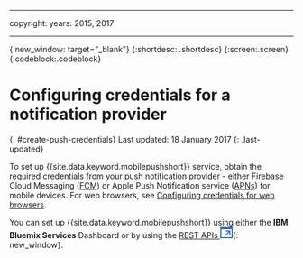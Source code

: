 
---

copyright:
 years: 2015, 2017

---

{:new_window: target="_blank"}
{:shortdesc: .shortdesc}
{:screen:.screen}
{:codeblock:.codeblock}

# Configuring credentials for a notification provider
{: #create-push-credentials}
Last updated: 18 January 2017
{: .last-updated}

To set up {{site.data.keyword.mobilepushshort}} service, obtain the required  credentials from your push notification provider - either Firebase Cloud Messaging ([FCM](t_push_provider_android.html)) or Apple Push Notification service ([APNs](t_push_provider_ios.html)) for mobile devices. For web browsers, see [Configuring credentials for web browsers](t_push_provider_safari.html).

You can set up {{site.data.keyword.mobilepushshort}} using either the **IBM Bluemix Services** Dashboard or by using the [REST APIs ![External link icon](../../icons/launch-glyph.svg "External link icon")](https://mobile.{DomainName}/imfpush/){: new_window}.
